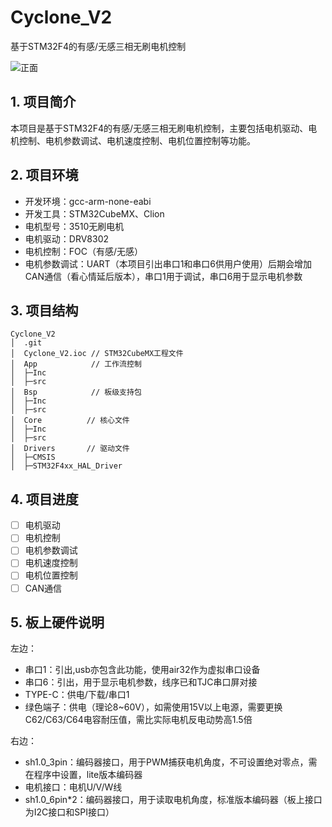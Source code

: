 # Cyclone_V2
基于STM32F4的有感/无感三相无刷电机控制

![正面](https://github.com/CJstu/Cyclone_V2/正面.png "正面")

## 1. 项目简介
本项目是基于STM32F4的有感/无感三相无刷电机控制，主要包括电机驱动、电机控制、电机参数调试、电机速度控制、电机位置控制等功能。
## 2. 项目环境
- 开发环境：gcc-arm-none-eabi
- 开发工具：STM32CubeMX、Clion
- 电机型号：3510无刷电机
- 电机驱动：DRV8302
- 电机控制：FOC（有感/无感）
- 电机参数调试：UART（本项目引出串口1和串口6供用户使用）后期会增加CAN通信（看心情延后版本），串口1用于调试，串口6用于显示电机参数
## 3. 项目结构
```
Cyclone_V2
│  .git
│  Cyclone_V2.ioc // STM32CubeMX工程文件
│  App            // 工作流控制
│  ├─Inc
│  ├─src
│  Bsp            // 板级支持包
│  ├─Inc
│  ├─src
│  Core          // 核心文件
│  ├─Inc
│  ├─src
│  Drivers       // 驱动文件
│  ├─CMSIS
│  ├─STM32F4xx_HAL_Driver
```
## 4. 项目进度
- [ ] 电机驱动
- [ ] 电机控制
- [ ] 电机参数调试
- [ ] 电机速度控制
- [ ] 电机位置控制
- [ ] CAN通信

## 5. 板上硬件说明
左边：
- 串口1：引出,usb亦包含此功能，使用air32作为虚拟串口设备
- 串口6：引出，用于显示电机参数，线序已和TJC串口屏对接
- TYPE-C：供电/下载/串口1
- 绿色端子：供电（理论8~60V），如需使用15V以上电源，需要更换C62/C63/C64电容耐压值，需比实际电机反电动势高1.5倍

右边：
- sh1.0_3pin：编码器接口，用于PWM捕获电机角度，不可设置绝对零点，需在程序中设置，lite版本编码器
- 电机接口：电机U/V/W线
- sh1.0_6pin*2：编码器接口，用于读取电机角度，标准版本编码器（板上接口为I2C接口和SPI接口）


